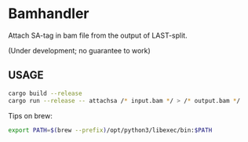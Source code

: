 # Bamhandler

Attach SA-tag in bam file from the output of LAST-split.

(Under development; no guarantee to work)

## USAGE

```bash
cargo build --release
cargo run --release -- attachsa /* input.bam */ > /* output.bam */
```

Tips on brew:

```bash
export PATH=$(brew --prefix)/opt/python3/libexec/bin:$PATH 
```
